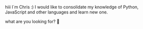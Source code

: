 hiii
I`m Chris :)
I would like to consolidate my knowledge of Python, JavaScript and other languages ​​and learn new one.

what are you looking for? 👀
